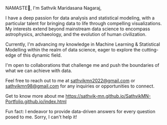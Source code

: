 NAMASTE🙏, I'm Sathvik Maridasana Nagaraj,

I have a deep passion for data analysis and statistical modeling, with a particular talent for bringing data to life through compelling visualizations. My interests extend beyond mainstream data science to encompass astrophysics, archaeology, and the evolution of human civilization.

Currently, I'm advancing my knowledge in Machine Learning & Statistical Modelling within the realm of data science, eager to explore the cutting-edge of this dynamic field.

I'm open to collaborations that challenge me and push the boundaries of what we can achieve with data.

Feel free to reach out to me at sathvikmn2022@gmail.com or sathvikmn98@gmail.com for any inquiries or opportunities to connect.

Get to know more about me https://sathvik-mn.github.io/SathvikMN-Portfolio.github.io/index.html

Fun fact: I endeavor to provide data-driven answers for every question posed to me. Sorry, I can't help it!

<!---
sathvik-mn/sathvik-mn is a ✨ special ✨ repository because its `README.md` (this file) appears on your GitHub profile.
You can click the Preview link to take a look at your changes.
--->
